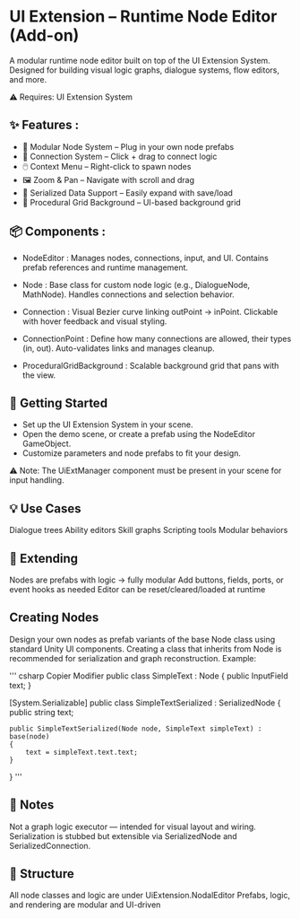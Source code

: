# UI Extension – Runtime Node Editor (Add-on)
A modular runtime node editor built on top of the UI Extension System. Designed for building visual logic graphs, dialogue systems, flow editors, and more.

⚠️ Requires: UI Extension System

## ✨ Features : 
- 🧱 Modular Node System – Plug in your own node prefabs
- 🔌 Connection System – Click + drag to connect logic
- 🖱️ Context Menu – Right-click to spawn nodes
- 🖼️ Zoom & Pan – Navigate with scroll and drag
- 🧩 Serialized Data Support – Easily expand with save/load
- 🎨 Procedural Grid Background – UI-based background grid

## 📦 Components :
- NodeEditor :
Manages nodes, connections, input, and UI.
Contains prefab references and runtime management.

- Node :
Base class for custom node logic (e.g., DialogueNode, MathNode).
Handles connections and selection behavior.

- Connection :
Visual Bezier curve linking outPoint → inPoint.
Clickable with hover feedback and visual styling.

- ConnectionPoint :
Define how many connections are allowed, their types (in, out).
Auto-validates links and manages cleanup.

- ProceduralGridBackground :
Scalable background grid that pans with the view.

## 🚀 Getting Started
- Set up the UI Extension System in your scene.
- Open the demo scene, or create a prefab using the NodeEditor GameObject.
- Customize parameters and node prefabs to fit your design.

⚠️ Note: The UiExtManager component must be present in your scene for input handling.

## 💡 Use Cases
Dialogue trees
Ability editors
Skill graphs
Scripting tools
Modular behaviors

## 🧩 Extending
Nodes are prefabs with logic → fully modular
Add buttons, fields, ports, or event hooks as needed
Editor can be reset/cleared/loaded at runtime

## Creating Nodes
Design your own nodes as prefab variants of the base Node class using standard Unity UI components.
Creating a class that inherits from Node is recommended for serialization and graph reconstruction.
Example:

''' csharp
Copier
Modifier
public class SimpleText : Node
{
    public InputField text;
}

[System.Serializable]
public class SimpleTextSerialized : SerializedNode
{
    public string text;

    public SimpleTextSerialized(Node node, SimpleText simpleText) : base(node)
    {
        text = simpleText.text.text;
    }
}
'''

## 📝 Notes
Not a graph logic executor — intended for visual layout and wiring.
Serialization is stubbed but extensible via SerializedNode and SerializedConnection.

## 📂 Structure
All node classes and logic are under UiExtension.NodalEditor
Prefabs, logic, and rendering are modular and UI-driven
